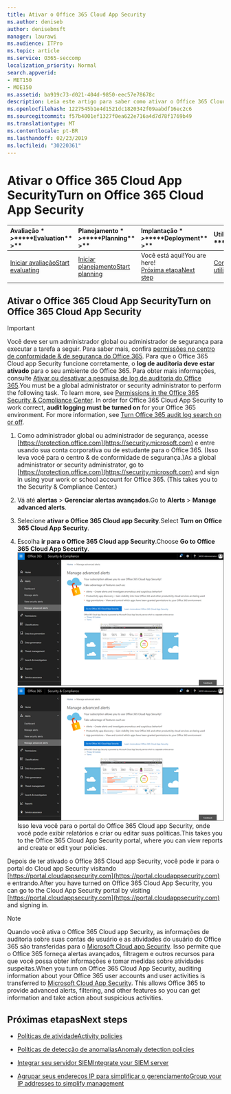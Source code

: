 ```yaml
---
title: Ativar o Office 365 Cloud App Security
ms.author: deniseb
author: denisebmsft
manager: laurawi
ms.audience: ITPro
ms.topic: article
ms.service: O365-seccomp
localization_priority: Normal
search.appverid:
- MET150
- MOE150
ms.assetid: ba919c73-d021-404d-9850-eec57e78678c
description: Leia este artigo para saber como ativar o Office 365 Cloud app Security, ativado pela Cloud app Security no Microsoft Azure.
ms.openlocfilehash: 1227545b1e4d1521dc1820342f09aabdf16ec2c6
ms.sourcegitcommit: f57b4001ef1327f0ea622e716a4d7d78f1769b49
ms.translationtype: MT
ms.contentlocale: pt-BR
ms.lasthandoff: 02/23/2019
ms.locfileid: "30220361"
---
```

# <a name="turn-on-office-365-cloud-app-security"></a><span data-ttu-id="9ff7a-103">Ativar o Office 365 Cloud App Security</span><span class="sxs-lookup"><span data-stu-id="9ff7a-103">Turn on Office 365 Cloud App Security</span></span>
  
|<span data-ttu-id="9ff7a-104">Avaliação \* *\>*\*</span><span class="sxs-lookup"><span data-stu-id="9ff7a-104">\*\*\*\*Evaluation\*\* \>\*\*</span></span>|<span data-ttu-id="9ff7a-105">Planejamento \* *\>*\*</span><span class="sxs-lookup"><span data-stu-id="9ff7a-105">\*\*\*\*Planning\*\* \>\*\*</span></span>|<span data-ttu-id="9ff7a-106">Implantação \* *\>*\*</span><span class="sxs-lookup"><span data-stu-id="9ff7a-106">\*\*\*\*Deployment\*\* \>\*\*</span></span>|<span data-ttu-id="9ff7a-107">Utilização \* \* \*</span><span class="sxs-lookup"><span data-stu-id="9ff7a-107">\*\*\*\*Utilization\*\*\*\*</span></span>|
|:-----|:-----|:-----|:-----|
|[<span data-ttu-id="9ff7a-108">Iniciar avaliação</span><span class="sxs-lookup"><span data-stu-id="9ff7a-108">Start evaluating</span></span>](office-365-cas-overview.md) <br/> |[<span data-ttu-id="9ff7a-109">Iniciar planejamento</span><span class="sxs-lookup"><span data-stu-id="9ff7a-109">Start planning</span></span>](get-ready-for-office-365-cas.md) <br/> |<span data-ttu-id="9ff7a-110">Você está aqui!</span><span class="sxs-lookup"><span data-stu-id="9ff7a-110">You are here!</span></span>  <br/> [<span data-ttu-id="9ff7a-111">Próxima etapa</span><span class="sxs-lookup"><span data-stu-id="9ff7a-111">Next step</span></span>](activity-policies-and-alerts.md) <br/> |[<span data-ttu-id="9ff7a-112">Começar a usar</span><span class="sxs-lookup"><span data-stu-id="9ff7a-112">Start utilizing</span></span>](utilization-activities-for-ocas.md) <br/> |
  
## <a name="turn-on-office-365-cloud-app-security"></a><span data-ttu-id="9ff7a-113">Ativar o Office 365 Cloud App Security</span><span class="sxs-lookup"><span data-stu-id="9ff7a-113">Turn on Office 365 Cloud App Security</span></span>

> [!IMPORTANT]
> <span data-ttu-id="9ff7a-p101">Você deve ser um administrador global ou administrador de segurança para executar a tarefa a seguir. Para saber mais, confira [permissões no centro de conformidade &amp; de segurança do Office 365](permissions-in-the-security-and-compliance-center.md). Para que o Office 365 Cloud app Security funcione corretamente, o **log de auditoria deve estar ativado** para o seu ambiente do Office 365. Para obter mais informações, consulte [Ativar ou desativar a pesquisa de log de auditoria do Office 365](turn-audit-log-search-on-or-off.md).</span><span class="sxs-lookup"><span data-stu-id="9ff7a-p101">You must be a global administrator or security administrator to perform the following task. To learn more, see [Permissions in the Office 365 Security &amp; Compliance Center](permissions-in-the-security-and-compliance-center.md). In order for Office 365 Cloud App Security to work correct, **audit logging must be turned on** for your Office 365 environment. For more information, see [Turn Office 365 audit log search on or off](turn-audit-log-search-on-or-off.md).</span></span> 
  
1. <span data-ttu-id="9ff7a-p102">Como administrador global ou administrador de segurança, acesse [https://protection.office.com](https://security.microsoft.com) e entre usando sua conta corporativa ou de estudante para o Office 365. (Isso leva você para o centro &amp; de conformidade de segurança.)</span><span class="sxs-lookup"><span data-stu-id="9ff7a-p102">As a global administrator or security administrator, go to [https://protection.office.com](https://security.microsoft.com) and sign in using your work or school account for Office 365. (This takes you to the Security &amp; Compliance Center.)</span></span> 
    
2. <span data-ttu-id="9ff7a-120">Vá até **alertas** \> **Gerenciar alertas avançados**.</span><span class="sxs-lookup"><span data-stu-id="9ff7a-120">Go to **Alerts** \> **Manage advanced alerts**.</span></span>
    
3. <span data-ttu-id="9ff7a-121">Selecione **ativar o Office 365 Cloud app Security**.</span><span class="sxs-lookup"><span data-stu-id="9ff7a-121">Select **Turn on Office 365 Cloud App Security**.</span></span>
    
4. <span data-ttu-id="9ff7a-122">Escolha **ir para o Office 365 Cloud app Security**.</span><span class="sxs-lookup"><span data-stu-id="9ff7a-122">Choose **Go to Office 365 Cloud App Security**.</span></span><br/><span data-ttu-id="9ff7a-123">![No centro de &amp; conformidade de segurança, escolha Gerenciar alertas avançados para acessar o Office 365 Cloud app Security](media/958632d4-03e3-4ade-8e22-d5509db6fca7.png)</span><span class="sxs-lookup"><span data-stu-id="9ff7a-123">![In the Security &amp; Compliance Center, choose Manage Advanced Alerts to go to Office 365 Cloud App Security](media/958632d4-03e3-4ade-8e22-d5509db6fca7.png)</span></span><br/><span data-ttu-id="9ff7a-124">Isso leva você para o portal do Office 365 Cloud app Security, onde você pode exibir relatórios e criar ou editar suas políticas.</span><span class="sxs-lookup"><span data-stu-id="9ff7a-124">This takes you to the Office 365 Cloud App Security portal, where you can view reports and create or edit your policies.</span></span>

<span data-ttu-id="9ff7a-125">Depois de ter ativado o Office 365 Cloud app Security, você pode ir para o portal do Cloud app Security visitando [https://portal.cloudappsecurity.com](https://portal.cloudappsecurity.com) e entrando.</span><span class="sxs-lookup"><span data-stu-id="9ff7a-125">After you have turned on Office 365 Cloud App Security, you can go to the Cloud App Security portal by visiting [https://portal.cloudappsecurity.com](https://portal.cloudappsecurity.com) and signing in.</span></span>
    
> [!NOTE]
> <span data-ttu-id="9ff7a-p103">Quando você ativa o Office 365 Cloud app Security, as informações de auditoria sobre suas contas de usuário e as atividades do usuário do Office 365 são transferidas para o [Microsoft Cloud app Security](https://aka.ms/whatiscas). Isso permite que o Office 365 forneça alertas avançados, filtragem e outros recursos para que você possa obter informações e tomar medidas sobre atividades suspeitas.</span><span class="sxs-lookup"><span data-stu-id="9ff7a-p103">When you turn on Office 365 Cloud App Security, auditing information about your Office 365 user accounts and user activities is transferred to [Microsoft Cloud App Security](https://aka.ms/whatiscas). This allows Office 365 to provide advanced alerts, filtering, and other features so you can get information and take action about suspicious activities.</span></span> 
  
## <a name="next-steps"></a><span data-ttu-id="9ff7a-128">Próximas etapas</span><span class="sxs-lookup"><span data-stu-id="9ff7a-128">Next steps</span></span>

- [<span data-ttu-id="9ff7a-129">Políticas de atividade</span><span class="sxs-lookup"><span data-stu-id="9ff7a-129">Activity policies</span></span>](activity-policies-and-alerts.md)
    
- [<span data-ttu-id="9ff7a-130">Políticas de detecção de anomalias</span><span class="sxs-lookup"><span data-stu-id="9ff7a-130">Anomaly detection policies</span></span>](anomaly-detection-policies-in-ocas.md)
    
- [<span data-ttu-id="9ff7a-131">Integrar seu servidor SIEM</span><span class="sxs-lookup"><span data-stu-id="9ff7a-131">Integrate your SIEM server</span></span>](integrate-your-siem-server-with-office-365-cas.md)
    
- [<span data-ttu-id="9ff7a-132">Agrupar seus endereços IP para simplificar o gerenciamento</span><span class="sxs-lookup"><span data-stu-id="9ff7a-132">Group your IP addresses to simplify management</span></span>](group-your-ip-addresses-in-ocas.md)
    


